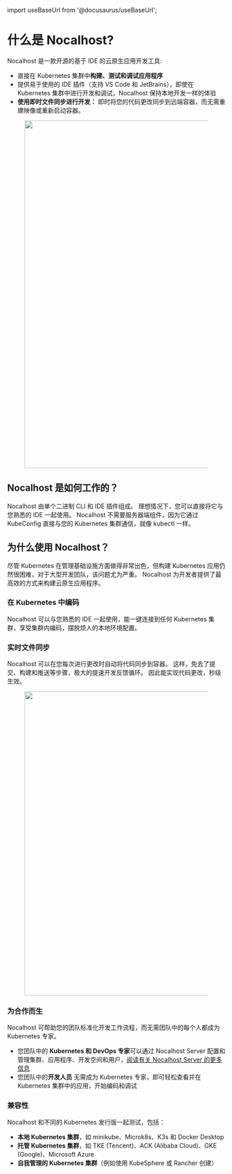 import useBaseUrl from '@docusaurus/useBaseUrl';

# 什么是 Nocalhost?

Nocalhost 是一款开源的基于 IDE 的云原生应用开发工具:

- 直接在 Kubernetes 集群中**构建、测试和调试应用程序**
- 提供易于使用的 IDE 插件（支持 VS Code 和 JetBrains），即使在 Kubernetes 集群中进行开发和调试，Nocalhost 保持本地开发一样的体验
- **使用即时文件同步进行开发：** 即时将您的代码更改同步到远端容器，而无需重建映像或重新启动容器。

<figure className="img-frame">
  <img className="gif-img" src={useBaseUrl('/img/intro/coding-in-cluster.gif')} width="800"/>
</figure>

## Nocalhost 是如何工作的？

Nocalhost 由单个二进制 CLI 和 IDE 插件组成。 理想情况下，您可以直接将它与您熟悉的 IDE 一起使用。 Nocalhost 不需要服务器端组件，因为它通过 KubeConfig 直接与您的 Kubernetes 集群通信，就像 kubectl 一样。

## 为什么使用 Nocalhost？

尽管 Kubernetes 在管理基础设施方面做得非常出色，但构建 Kubernetes 应用仍然很困难，对于大型开发团队，该问题尤为严重。 Nocalhost 为开发者提供了最高效的方式来构建云原生应用程序。

### 在 Kubernetes 中编码

Nocalhost 可以与您熟悉的 IDE 一起使用，能一键连接到任何 Kubernetes 集群，享受集群内编码，摆脱烦人的本地环境配置。

### 实时文件同步

Nocalhost 可以在您每次进行更改时自动将代码同步到容器。 这样，免去了提交、构建和推送等步骤，极大的提速开发反馈循环。 因此能实现代码更改，秒级生效。

<figure className="img-frame">
  <img className="gif-img" src={useBaseUrl('/img/intro/dev-circle-cn.jpg')} width="700"/>
</figure>

### 为合作而生

Nocalhost 可帮助您的团队标准化开发工作流程，而无需团队中的每个人都成为 Kubernetes 专家。

- 您团队中的 **Kubernetes 和 DevOps 专家**可以通过 Nocalhost Server 配置和管理集群、应用程序、开发空间和用户，[阅读有关 Nocalhost Server 的更多信息](./server/server-overview)
- 您团队中的**开发人员** 无需成为 Kubernetes 专家，即可轻松查看并在 Kubernetes 集群中的应用，开始编码和调试

### 兼容性

Nocalhost 和不同的 Kubernetes 发行版一起测试，包括：

- **本地 Kubernetes 集群**，如 minikube、Microk8s、K3s 和 Docker Desktop
- **托管 Kubernetes 集群**，如 TKE (Tencent)、ACK (Alibaba Cloud)、GKE (Google)、Microsoft Azure
- **自我管理的 Kubernetes 集群**（例如使用 KubeSphere 或 Rancher 创建）

